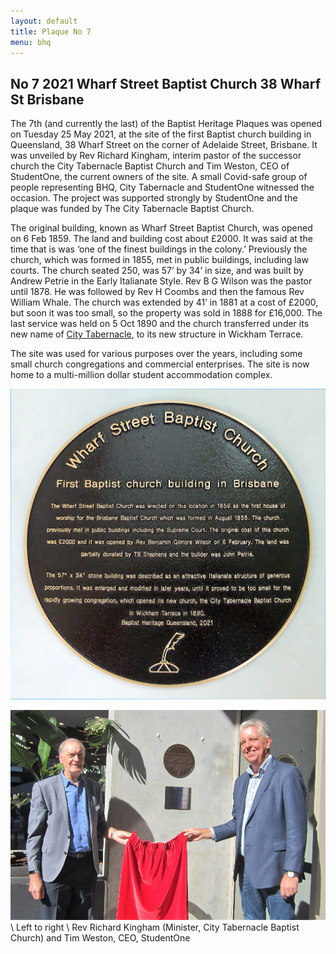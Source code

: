```yaml
---
layout: default
title: Plaque No 7
menu: bhq
---
```


## No 7 2021 Wharf Street Baptist Church 38 Wharf St Brisbane

The 7th (and currently the last) of the Baptist Heritage Plaques was opened on Tuesday 25 May 2021, at the site of the first Baptist church building in Queensland, 38 Wharf Street on the corner of Adelaide Street, Brisbane. It was unveiled by Rev Richard Kingham, interim pastor of the successor church the City Tabernacle Baptist Church and Tim Weston, CEO of StudentOne, the current owners of the site. A small Covid-safe group of people representing BHQ, City Tabernacle and StudentOne witnessed the occasion. The project was supported strongly by StudentOne and the plaque was funded by The City Tabernacle Baptist Church.

The original building, known as Wharf Street Baptist Church, was opened on 6 Feb 1859. The land and building cost about £2000. It was said at the time that is was ‘one of the finest buildings in the colony.’ Previously the church, which was formed in 1855, met in public buildings, including law courts. The church seated 250, was 57’ by 34’ in size, and was built by Andrew Petrie in the Early Italianate Style. Rev B G Wilson was the pastor until 1878. He was followed by Rev H Coombs and then the famous Rev William Whale. The church was extended by 41’ in 1881 at a cost of £2000, but soon it was too small, so the property was sold in 1888 for £16,000. The last service was held on 5 Oct 1890 and the church transferred under its new name of [City Tabernacle](/bhq/plaques/plaque04.html), to its new structure in Wickham Terrace.

The site was used for various purposes over the years, including some small church congregations and commercial enterprises. The site is now home to a multi-million dollar student accommodation complex.

<img src="/images/plaque07.jpg" alt="Plaque 7 " style="width:800px;"/>

![Plaque 7 unveiling](/images/plaque07-unveil.jpg)\\
Left to right \\
Rev Richard Kingham (Minister, City Tabernacle Baptist Church) and Tim Weston, CEO, StudentOne

